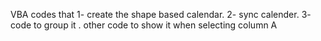 VBA codes that
1- create the shape based calendar. 
2- sync calender.
3- code to group it . other code to show it when selecting column A
